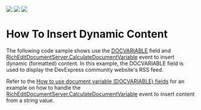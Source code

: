 <!-- default badges list -->
![](https://img.shields.io/endpoint?url=https://codecentral.devexpress.com/api/v1/VersionRange/202698383/19.1.5%2B)
[![](https://img.shields.io/badge/Open_in_DevExpress_Support_Center-FF7200?style=flat-square&logo=DevExpress&logoColor=white)](https://supportcenter.devexpress.com/ticket/details/T828534)
[![](https://img.shields.io/badge/📖_How_to_use_DevExpress_Examples-e9f6fc?style=flat-square)](https://docs.devexpress.com/GeneralInformation/403183)
<!-- default badges end -->
# How To Insert Dynamic Content

The following code sample shows use the [DOCVARIABLE](https://docs.devexpress.com/OfficeFileAPI/15291/word-processing-document-api/fields/field-codes/docvariable) field and [RichEditDocumentServer.CalculateDocumentVariable](https://docs.devexpress.com/OfficeFileAPI/DevExpress.XtraRichEdit.RichEditDocumentServer.CalculateDocumentVariable) event to insert dynamic (formatted) content. In this example, the DOCVARIABLE field is used to display the DevExpress community website's RSS feed.

Refer to the [How to use document variable (DOCVARIABLE) fields](https://github.com/DevExpress-Examples/office-file-api-how-to-use-docvariable-fields) for an example on how to handle the [RichEditDocumentServer.CalculateDocumentVariable](https://docs.devexpress.com/OfficeFileAPI/DevExpress.XtraRichEdit.RichEditDocumentServer.CalculateDocumentVariable) event to insert content from a string value.
